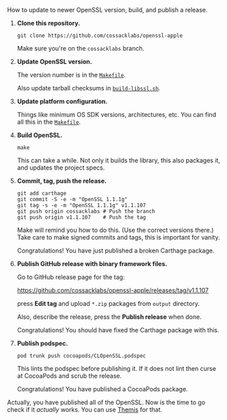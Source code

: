 How to update to newer OpenSSL version, build, and publish a release.

1. **Clone this repository.**

   ```shell
   git clone https://github.com/cossacklabs/openssl-apple
   ```

   Make sure you're on the `cossacklabs` branch.

2. **Update OpenSSL version.**

   The version number is in the [`Makefile`](Makefile).

   Also update tarball checksums in [`build-libssl.sh`](build-libssl.sh).

3. **Update platform configuration.**

   Things like minimum OS SDK versions, architectures, etc.
   You can find all this in the [`Makefile`](Makefile).

4. **Build OpenSSL.**

   ```shell
   make
   ```

   This can take a while.
   Not only it builds the library, this also packages it,
   and updates the project specs.

5. **Commit, tag, push the release.**

   ```shell
   git add carthage
   git commit -S -e -m "OpenSSL 1.1.1g"
   git tag -s -e -m "OpenSSL 1.1.1g" v1.1.107
   git push origin cossacklabs # Push the branch
   git push origin v1.1.107    # Push the tag
   ```

   Make will remind you how to do this.
   (Use the correct versions there.)
   Take care to make signed commits and tags, this is important for vanity.

   Congratulations!
   You have just published a broken Carthage package.

6. **Publish GitHub release with binary framework files.**

   Go to GitHub release page for the tag:

   https://github.com/cossacklabs/openssl-apple/releases/tag/v1.1.107

   press **Edit tag** and upload `*.zip` packages from `output` directory.

   Also, describe the release, press the **Publish release** when done.

   Congratulations!
   You should have fixed the Carthage package with this.

7. **Publish podspec.**

   ```shell
   pod trunk push cocoapods/CLOpenSSL.podspec
   ```

   This lints the podspec before publishing it.
   If it does not lint then curse at CocoaPods and scrub the release.

   Congratulations!
   You have published a CocoaPods package.

Actually, you have published all of the OpenSSL.
Now is the time to go check if it *actually* works.
You can use [Themis](https://github.com/cossacklabs/themis) for that.
